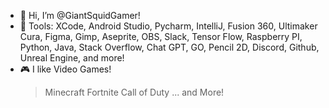 - 🦑 Hi, I’m @GiantSquidGamer!
- 🔨 Tools: XCode, Android Studio, Pycharm, IntelliJ, Fusion 360, Ultimaker Cura, Figma, Gimp, Aseprite, OBS, Slack, Tensor Flow, Raspberry PI, Python, Java, Stack Overflow, Chat GPT, GO, Pencil 2D, Discord, Github, Unreal Engine, and more!
- 🎮 I like Video Games!
  > Minecraft
  > Fortnite
  > Call of Duty
  > ... and More!

<!---
GiantSquidGamer/GiantSquidGamer is a ✨ special ✨ repository because its `README.md` (this file) appears on your GitHub profile.
You can click the Preview link to take a look at your changes.
--->
